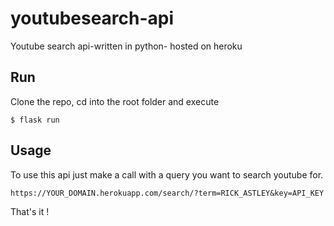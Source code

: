 # youtubesearch-api
Youtube search api-written in python- hosted on heroku

## Run

Clone the repo, cd into the root folder and execute 
```shell
$ flask run
```

## Usage

To use this api just make a call with a query you want to search youtube for.

```uri
https://YOUR_DOMAIN.herokuapp.com/search/?term=RICK_ASTLEY&key=API_KEY
```
That's it !

